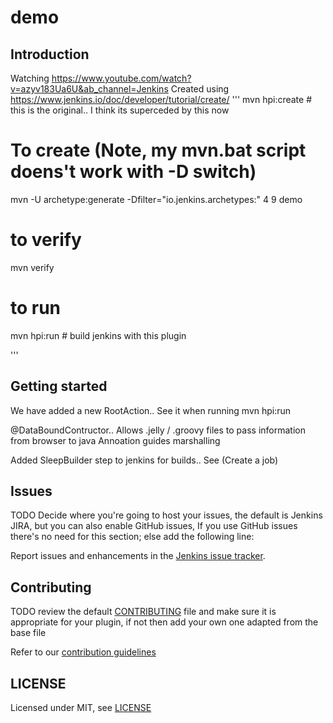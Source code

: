 # demo

## Introduction
Watching 
https://www.youtube.com/watch?v=azyv183Ua6U&ab_channel=Jenkins
Created using https://www.jenkins.io/doc/developer/tutorial/create/
'''
mvn hpi:create   # this is the original.. I think its superceded by this now
# To create (Note, my mvn.bat script doens't work with -D switch)
mvn -U archetype:generate -Dfilter="io.jenkins.archetypes:"
4
9
demo
# to verify
mvn verify


# to run 
mvn hpi:run   # build jenkins with this plugin

'''

## Getting started

We have added a new RootAction.. See it when running mvn hpi:run

@DataBoundContructor.. Allows .jelly / .groovy files to pass information from browser to java
Annoation guides marshalling

Added SleepBuilder step to jenkins for builds.. 
See (Create a job)

## Issues

TODO Decide where you're going to host your issues, the default is Jenkins JIRA, but you can also enable GitHub issues,
If you use GitHub issues there's no need for this section; else add the following line:

Report issues and enhancements in the [Jenkins issue tracker](https://issues.jenkins-ci.org/).

## Contributing

TODO review the default [CONTRIBUTING](https://github.com/jenkinsci/.github/blob/master/CONTRIBUTING.md) file and make sure it is appropriate for your plugin, if not then add your own one adapted from the base file

Refer to our [contribution guidelines](https://github.com/jenkinsci/.github/blob/master/CONTRIBUTING.md)

## LICENSE

Licensed under MIT, see [LICENSE](LICENSE.md)

